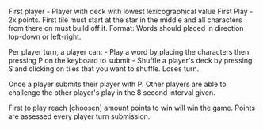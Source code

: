First player - Player with deck with lowest lexicographical value
First Play - 2x points. First tile must start at the star in the middle and all characters from there on must build off it. 
Format: Words should placed in direction top-down or left-right.

Per player turn, a player can:
    - Play a word by placing the characters then pressing P on the keyboard to submit
    - Shuffle a player's deck by pressing S and clicking on tiles that you want to shuffle. Loses turn.

Once a player submits their player with P.
    Other players are able to challenge the other player's play in the 8 second interval given. 

First to play reach [choosen] amount points to win will win the game. Points are assessed every player turn submission.   